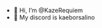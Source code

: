 - 👋 Hi, I’m @KazeRequiem
- 👀 My discord is kaeborsalino

<!---
KazeRequiem/KazeRequiem is a ✨ special ✨ repository because its `README.md` (this file) appears on your GitHub profile.
You can click the Preview link to take a look at your changes.
--->
